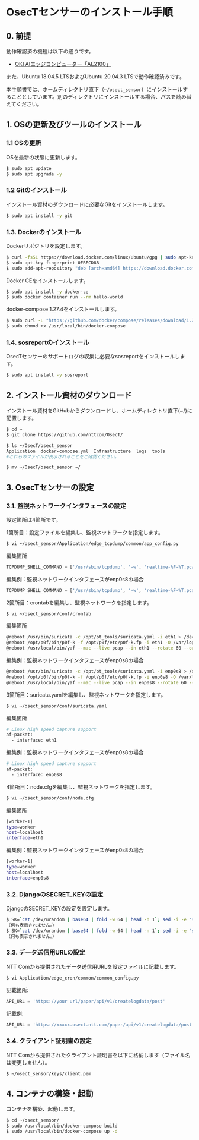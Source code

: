 # OsecTセンサーのインストール手順

## 0. 前提

動作確認済の機種は以下の通りです。

- [OKI AIエッジコンピューター「AE2100」](https://www.oki.com/jp/AIedge/)

また、Ubuntu 18.04.5 LTSおよびUbuntu 20.04.3 LTSで動作確認済みです。

本手順書では、ホームディレクトリ直下（`~/osect_sensor`）にインストールすることとしています。別のディレクトリにインストールする場合、パスを読み替えてください。

## 1. OSの更新及びツールのインストール

### 1.1 OSの更新

OSを最新の状態に更新します。

```bash
$ sudo apt update
$ sudo apt upgrade -y
```

### 1.2 Gitのインストール

インストール資材のダウンロードに必要なGitをインストールします。

```bash
$ sudo apt install -y git
```

### 1.3. Dockerのインストール

Dockerリポジトリを設定します。

```bash
$ curl -fsSL https://download.docker.com/linux/ubuntu/gpg | sudo apt-key add -
$ sudo apt-key fingerprint 0EBFCD88
$ sudo add-apt-repository "deb [arch=amd64] https://download.docker.com/linux/ubuntu $(lsb_release -cs) stable"
```

Docker CEをインストールします。

```bash
$ sudo apt install -y docker-ce
$ sudo docker container run --rm hello-world
```

docker-compose 1.27.4をインストールします。

```bash
$ sudo curl -L "https://github.com/docker/compose/releases/download/1.27.4/docker-compose-$(uname -s)-$(uname -m)" -o /usr/local/bin/docker-compose
$ sudo chmod +x /usr/local/bin/docker-compose
```

### 1.4. sosreportのインストール

OsecTセンサーのサポートログの収集に必要なsosreportをインストールします。

```bash
$ sudo apt install -y sosreport
```

## 2. インストール資材のダウンロード

インストール資材をGitHubからダウンロードし、ホームディレクトリ直下(~/)に配置します。

```bash
$ cd ~
$ git clone https://github.com/nttcom/OsecT/

$ ls ~/OsecT/osect_sensor
Application  docker-compose.yml  Infrastructure  logs  tools
#これらのファイルが表示されることをご確認ください。

$ mv ~/OsecT/osect_sensor ~/
```

## 3. OsecTセンサーの設定

### 3.1. 監視ネットワークインタフェースの設定

設定箇所は4箇所です。

1箇所目：設定ファイルを編集し、監視ネットワークを指定します。

```bash
$ vi ~/osect_sensor/Application/edge_tcpdump/common/app_config.py
```

編集箇所

```python
TCPDUMP_SHELL_COMMAND = ['/usr/sbin/tcpdump', '-w', 'realtime-%F-%T.pcap', '-G', '60', '-ni', 'enp0s3', '-s', '0', '-z', '/opt/ot_tools/capture.sh']
````

編集例：監視ネットワークインタフェースがenp0s8の場合

```python
TCPDUMP_SHELL_COMMAND = ['/usr/sbin/tcpdump', '-w', 'realtime-%F-%T.pcap', '-G', '60', '-ni', 'enp0s8', '-s', '0', '-z', '/opt/ot_tools/capture.sh']
```

2箇所目：crontabを編集し、監視ネットワークを指定します。

```bash
$ vi ~/osect_sensor/conf/crontab
```

編集箇所

```bash
@reboot /usr/bin/suricata -c /opt/ot_tools/suricata.yaml -i eth1 > /dev/null 2>&1
@reboot /opt/p0f/bin/p0f-k -f /opt/p0f/etc/p0f-k.fp -i eth1 -O /var/log/p0f-k.log > /dev/null 2>&1
@reboot /usr/local/bin/yaf --mac --live pcap --in eth1 --rotate 60 --out /var/log/yaf/flow
```

編集例：監視ネットワークインタフェースがenp0s8の場合

```bash
@reboot /usr/bin/suricata -c /opt/ot_tools/suricata.yaml -i enp0s8 > /dev/null 2>&1
@reboot /opt/p0f/bin/p0f-k -f /opt/p0f/etc/p0f-k.fp -i enp0s8 -O /var/log/p0f-k.log > /dev/null 2>&1
@reboot /usr/local/bin/yaf --mac --live pcap --in enp0s8 --rotate 60 --out /var/log/yaf/flow
```

3箇所目：suricata.yamlを編集し、監視ネットワークを指定します。

```bash
$ vi ~/osect_sensor/conf/suricata.yaml
```

編集箇所

```bash
# Linux high speed capture support
af-packet:
  - interface: eth1
```

編集例：監視ネットワークインタフェースがenp0s8の場合

```bash
# Linux high speed capture support
af-packet:
  - interface: enp0s8
```

4箇所目：node.cfgを編集し、監視ネットワークを指定します。

```bash
$ vi ~/osect_sensor/conf/node.cfg
```

編集箇所

```bash
[worker-1]
type=worker
host=localhost
interface=eth1
```

編集例：監視ネットワークインタフェースがenp0s8の場合

```bash
[worker-1]
type=worker
host=localhost
interface=enp0s8
```

### 3.2. DjangoのSECRET_KEYの設定

DjangoのSECRET_KEYの設定を設定します。

```bash
$ SK=`cat /dev/urandom | base64 | fold -w 64 | head -n 1`; sed -i -e 's@SECRET_KEY = ""@SECRET_KEY = "'$SK'"@g' ~/osect_sensor/Application/edge_cron/edge_cron/settings.py
（何も表示されません。）
$ SK=`cat /dev/urandom | base64 | fold -w 64 | head -n 1`; sed -i -e 's@SECRET_KEY = ""@SECRET_KEY = "'$SK'"@g' ~/osect_sensor/Application/edge_tcpdump/sc_tcpdump/settings.py
（何も表示されません。）
```

### 3.3. データ送信用URLの設定

NTT Comから提供されたデータ送信用URLを設定ファイルに記載します。

```bash
$ vi Application/edge_cron/common/common_config.py
```

記載箇所:

```python
API_URL = 'https://your url/paper/api/v1/createlogdata/post'
```

記載例:

```python
API_URL = 'https://xxxxx.osect.ntt.com/paper/api/v1/createlogdata/post'
```

### 3.4. クライアント証明書の設定

NTT Comから提供されたクライアント証明書を以下に格納します（ファイル名は変更しません）。

```bash
$ ~/osect_sensor/keys/client.pem
```

## 4. コンテナの構築・起動

コンテナを構築、起動します。

```bash
$ cd ~/osect_sensor/
$ sudo /usr/local/bin/docker-compose build
$ sudo /usr/local/bin/docker-compose up -d
```
